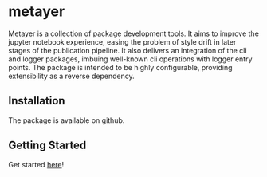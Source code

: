 metayer
====

Metayer is a collection of package development tools.  It aims to improve the jupyter notebook experience, easing the problem of style drift in later stages of the publication pipeline.  It also delivers an integration of the cli and logger packages, imbuing well-known cli operations with logger entry points.  The package is intended to be highly configurable, providing extensibility as a reverse dependency.

## Installation

The package is available on github.  

## Getting Started

Get started [here](./articles/metayer.html)!

